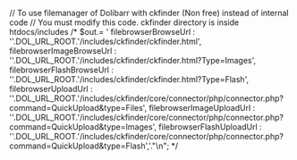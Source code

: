 // To use filemanager of Dolibarr with ckfinder (Non free) instead of internal code
// You must modify this code. ckfinder directory is inside htdocs/includes
					/* $out.= '    filebrowserBrowseUrl : \''.DOL_URL_ROOT.'/includes/ckfinder/ckfinder.html\',
                               filebrowserImageBrowseUrl : \''.DOL_URL_ROOT.'/includes/ckfinder/ckfinder.html?Type=Images\',
                               filebrowserFlashBrowseUrl : \''.DOL_URL_ROOT.'/includes/ckfinder/ckfinder.html?Type=Flash\',
                               filebrowserUploadUrl : \''.DOL_URL_ROOT.'/includes/ckfinder/core/connector/php/connector.php?command=QuickUpload&type=Files\',
                               filebrowserImageUploadUrl : \''.DOL_URL_ROOT.'/includes/ckfinder/core/connector/php/connector.php?command=QuickUpload&type=Images\',
                               filebrowserFlashUploadUrl : \''.DOL_URL_ROOT.'/includes/ckfinder/core/connector/php/connector.php?command=QuickUpload&type=Flash\','."\n";
					*/
